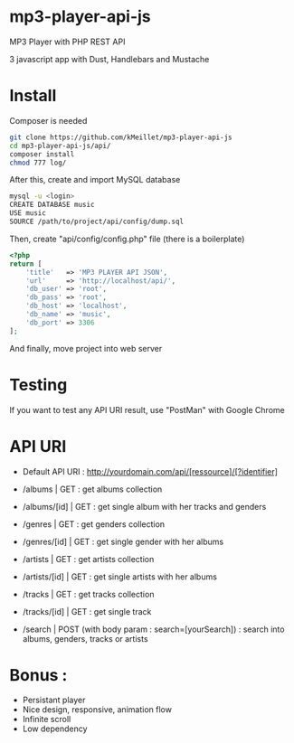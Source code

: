 # mp3-player-api-js

MP3 Player with PHP REST API

3 javascript app with Dust, Handlebars and Mustache

# Install

Composer is needed

```sh
git clone https://github.com/kMeillet/mp3-player-api-js
cd mp3-player-api-js/api/
composer install
chmod 777 log/
```

After this, create and import MySQL database

```sh
mysql -u <login>
CREATE DATABASE music
USE music
SOURCE /path/to/project/api/config/dump.sql
```

Then, create "api/config/config.php" file (there is a boilerplate)
```php
<?php
return [
    'title'   => 'MP3 PLAYER API JSON',
    'url'     => 'http://localhost/api/',
    'db_user' => 'root',
    'db_pass' => 'root',
    'db_host' => 'localhost',
    'db_name' => 'music',
    'db_port' => 3306
];
```

And finally, move project into web server

# Testing

If you want to test any API URI result, use "PostMan" with Google Chrome

# API URI

- Default API URI : http://yourdomain.com/api/[ressource]/[?identifier]

- /albums | GET : get albums collection
- /albums/[id] | GET : get single album with her tracks and genders

- /genres | GET : get genders collection
- /genres/[id] | GET : get single gender with her albums

- /artists | GET : get artists collection
- /artists/[id] | GET : get single artists with her albums

- /tracks | GET : get tracks collection
- /tracks/[id] | GET : get single track

- /search | POST (with body param : search=[yourSearch]) : search into albums, genders, tracks or artists

# Bonus :

- Persistant player
- Nice design, responsive, animation flow
- Infinite scroll
- Low dependency
